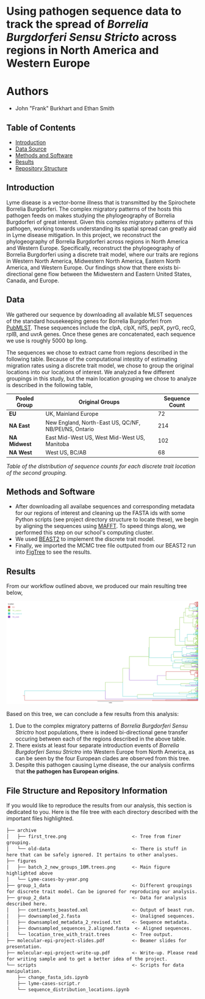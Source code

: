 # Using pathogen sequence data to track the spread of _Borrelia Burgdorferi Sensu Stricto_ across regions in North America and Western Europe

# Authors
* John "Frank" Burkhart and Ethan Smith

## Table of Contents
- [Introduction](#introduction)
- [Data Source](#data)
- [Methods and Software](#methods-and-software)
- [Results](#results)
- [Repository Structure](#respository-structure)



## Introduction
Lyme disease is a vector-borne illness that is transmitted by the Spirochete
Borrelia Burgdorferi. The complex migratory patterns of the hosts this pathogen feeds on makes studying the
phylogeography of Borrelia Burgdorferi of great interest.
Given this complex migratory patterns of this pathogen, working towards
understanding its spatial spread can greatly aid in Lyme disease mitigation.
In this project, we reconstruct the phylogeography of Borrelia Burgdorferi
across regions in North America and Western Europe. Specifically, reconstruct the phylogeography of Borrelia Burgdorferi using a discrete
trait model, where our traits are regions in Western
North America, Midwestern North America, Eastern North America, and
Western Europe. Our findings show that there exists bi-directional gene flow between the Midwestern and Eastern United States,
Canada, and Europe.



## Data
We gathered our sequence by downloading all available MLST sequences of the standard
housekeeping genes for Borrelia Burgdorferi from [PubMLST](https://pubmlst.org/). These sequences include the
clpA, clpX, nifS, pepX, pyrG, recG, rplB, and uvrA genes. Once these genes are concatenated, each sequence we use is roughly $5000$ bp long.

The sequences we chose to extract came from regions described in the following table. Because of the computational intestity of estimating migration rates using a discrete trait model, we chose to group the original locations into our locations of interest. We analyzed a few different groupings in this study, but the main location grouping we chose to analyze is described in the following table,

| Pooled Group | Original Groups                                                      | Sequence Count |
|--------------|-----------------------------------------------------------------------|----------------|
| **EU**       | UK, Mainland Europe                                                  | 72             |
| **NA East**  | New England, North-East US, QC/NF, NB/PEI/NS, Ontario                | 214            |
| **NA Midwest**| East Mid-West US, West Mid-West US, Manitoba                        | 102            |
| **NA West**  | West US, BC/AB                                                       | 68             |

*Table of the distribution of sequence counts for each discrete trait location of the second grouping.*


## Methods and Software
* After downloading all availabe sequences and corresponding metadata for our regions of interest and cleaning up the FASTA ids with some Python scripts (see project directory structure to locate these), we begin by aligning the sequences using [MAFFT](https://mafft.cbrc.jp/alignment/software/). To speed things along, we performed this step on our school's computing cluster.
* We used [BEAST2](https://www.beast2.org/) to implement the discrete trait model.
* Finally, we imported the MCMC tree file outtputed from our BEAST2 run into [FigTree](http://tree.bio.ed.ac.uk/software/figtree/) to see the results.



## Results 

From our workflow outlined above, we produced our main resulting tree below,

![Figure 1](figures/batch_2_new_groups_10M.trees.png)

Based on this tree, we can conclude a few results from this analysis:
1. Due to the complex migratory patterns of _Borrelia Burgdorferi Sensu Strictro_ host populations, there is indeed bi-directional gene transfer occuring between each of the regions described in the above table. 
2. There exists at least four separate introduction events of _Borrelia Burgdorferi Sensu Strictro_ into Western Europe from North America, as can be seen by the four European clades are observed from this tree.
3. Despite this pathogen causing Lyme disease, the our analysis confirms that __the pathogen has European origins__.



## File Structure and Repository Information
If you would like to reproduce the results from our analysis, this section is dedicated to you. Here is the file tree with each directory described with the important files highlighted.

```
├── archive
│   ├── first_tree.png                        <- Tree from finer grouping.
│   └── old-data                              <- There is stuff in here that can be safely ignored. It pertains to other analyses.
├── figures
│   ├── batch_2_new_groups_10M.trees.png      <- Main figure highlighted above
│   └── Lyme-cases-by-year.png
├── group_1_data                              <- Different groupings for discrete trait model. Can be ignored for reproducing our analysis.
├── group_2_data                              <- Data for analysis described here.
│   ├── continents_beasted.xml                <- Output of beast run.
│   ├── downsampled_2.fasta                   <- Unaligned sequences.
│   ├── downsampled_metadata_2_revised.txt    <- Sequence metadata.
│   ├── downsampled_sequences_2.aligned.fasta  <- Aligned sequences.
│   └── location_tree_with_trait.trees        <- Tree output.
├── molecular-epi-project-slides.pdf          <- Beamer slides for presentation.
├── molecular-epi-project-write-up.pdf        <- Write-up. Please read for writing sample and to get a better idea of the project.
└── scripts                                   <- Scripts for data manipulation.
    ├── change_fasta_ids.ipynb
    ├── lyme-cases-script.r
    └── sequence_distribution_locations.ipynb
```
